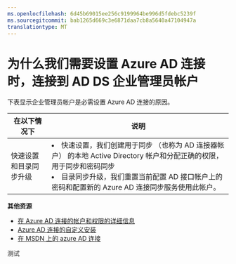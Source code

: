 ```yaml
---
ms.openlocfilehash: 6d45b69015ee256c9199964be996d5fdebc5239f
ms.sourcegitcommit: bab1265d669c3e6871daa7cb8a5640a47104947a
translationtype: MT
---
```

<properties 
    pageTitle="为什么我们需要企业管理员帐户" 
    description="自定义设置说明。" 
    services="active-directory" 
    documentationCenter="" 
    authors="billmath" 
    manager="stevenpo" 
    editor="curtand"/>

<tags 
    ms.service="active-directory" 
    ms.workload="identity" 
    ms.tgt_pltfrm="na" 
    ms.devlang="na" 
    ms.topic="article" 
    ms.date="08/24/2015" 
    ms.author="billmath"/>

# 为什么我们需要设置 Azure AD 连接时，连接到 AD DS 企业管理员帐户

下表显示企业管理员帐户是必需设置 Azure AD 连接的原因。

在以下情况下  | 说明 
------------- | ------------- |
快速设置和目录同步升级 | <li>快速设置，我们创建用于同步 （也称为 AD 连接器帐户） 的本地 Active Directory 帐户和分配正确的权限，用于同步和密码同步</li> <li>目录同步升级，我们重置当前配置 AD 接口帐户上的密码和配置新的 Azure AD 连接同步服务使用此帐户。 </li>



**其他资源**


* [在 Azure AD 连接的帐户和权限的详细信息](active-directory-aadconnect-account-summary.md)
* [Azure AD 连接的自定义安装](active-directory-aadconnect-get-started-custom.md)
* [在 MSDN 上的 azure AD 连接](active-directory-aadconnect.md) 

测试
